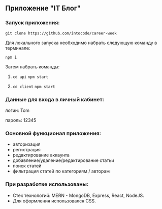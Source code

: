 <h2> Приложение "IT Блог"</h2>

### Запуск приложения:

`git clone https://github.com/intocode/career-week`

Для локального запуска необходимо набрать следующую команду в терминале:


` npm i `

Затем набрать команды:

1. ` cd api `
    ` npm start `

2. ` cd client `
    ` npm start `

### Данные для входа в личный кабинет:

логин: Tom

пароль: 12345


### Основной функционал приложения:
* авторизация
* регистрация
* редактирование аккаунта
* добавление/удаление/редактирование статьи
* поиск статей
* фильтрация статей по категориям / авторам



### При разработке использованы:
* Стек технологий: MERN - MongoDB, Express, React, NodeJS.
* Для оформления использовался CSS.

